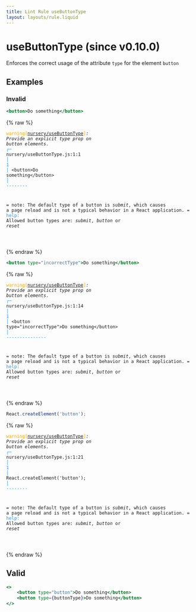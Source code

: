 ```yaml
---
title: Lint Rule useButtonType
layout: layouts/rule.liquid
---
```


# useButtonType (since v0.10.0)

Enforces the correct usage of the attribute `type` for the element `button`

## Examples

### Invalid

```jsx
<button>Do something</button>
```

{% raw %}<pre class="language-text"><code class="language-text"><span style="color: Orange;">warning</span><span style="color: Orange;">[</span><span style="color: Orange;"><a href="https://rome.tools/docs/lint/rules/useButtonType/">nursery/useButtonType</a></span><span style="color: Orange;">]</span><em>: </em><em>Provide an explicit </em><em><em>type</em></em><em> prop on </em><em><em>button</em></em><em> elements.</em>
  <span style="color: rgb(38, 148, 255);">┌</span><span style="color: rgb(38, 148, 255);">─</span> nursery/useButtonType.js:1:1
  <span style="color: rgb(38, 148, 255);">│</span>
<span style="color: rgb(38, 148, 255);">1</span> <span style="color: rgb(38, 148, 255);">│</span> &lt;button&gt;Do something&lt;/button&gt;
  <span style="color: rgb(38, 148, 255);">│</span> <span style="color: rgb(38, 148, 255);">-</span><span style="color: rgb(38, 148, 255);">-</span><span style="color: rgb(38, 148, 255);">-</span><span style="color: rgb(38, 148, 255);">-</span><span style="color: rgb(38, 148, 255);">-</span><span style="color: rgb(38, 148, 255);">-</span><span style="color: rgb(38, 148, 255);">-</span><span style="color: rgb(38, 148, 255);">-</span>

=  note: The default type of a button is <em>submit</em>, which causes a page reload and is not a typical behavior in a React application.
= <span style="color: rgb(38, 148, 255);">help</span><span style="color: rgb(38, 148, 255);">: </span>Allowed button types are: <em>submit</em>, <em>button</em> or <em>reset</em>

</code></pre>{% endraw %}

```jsx
<button type="incorrectType">Do something</button>
```

{% raw %}<pre class="language-text"><code class="language-text"><span style="color: Orange;">warning</span><span style="color: Orange;">[</span><span style="color: Orange;"><a href="https://rome.tools/docs/lint/rules/useButtonType/">nursery/useButtonType</a></span><span style="color: Orange;">]</span><em>: </em><em>Provide an explicit </em><em><em>type</em></em><em> prop on </em><em><em>button</em></em><em> elements.</em>
  <span style="color: rgb(38, 148, 255);">┌</span><span style="color: rgb(38, 148, 255);">─</span> nursery/useButtonType.js:1:14
  <span style="color: rgb(38, 148, 255);">│</span>
<span style="color: rgb(38, 148, 255);">1</span> <span style="color: rgb(38, 148, 255);">│</span> &lt;button type=&quot;incorrectType&quot;&gt;Do something&lt;/button&gt;
  <span style="color: rgb(38, 148, 255);">│</span>              <span style="color: rgb(38, 148, 255);">-</span><span style="color: rgb(38, 148, 255);">-</span><span style="color: rgb(38, 148, 255);">-</span><span style="color: rgb(38, 148, 255);">-</span><span style="color: rgb(38, 148, 255);">-</span><span style="color: rgb(38, 148, 255);">-</span><span style="color: rgb(38, 148, 255);">-</span><span style="color: rgb(38, 148, 255);">-</span><span style="color: rgb(38, 148, 255);">-</span><span style="color: rgb(38, 148, 255);">-</span><span style="color: rgb(38, 148, 255);">-</span><span style="color: rgb(38, 148, 255);">-</span><span style="color: rgb(38, 148, 255);">-</span><span style="color: rgb(38, 148, 255);">-</span><span style="color: rgb(38, 148, 255);">-</span>

=  note: The default type of a button is <em>submit</em>, which causes a page reload and is not a typical behavior in a React application.
= <span style="color: rgb(38, 148, 255);">help</span><span style="color: rgb(38, 148, 255);">: </span>Allowed button types are: <em>submit</em>, <em>button</em> or <em>reset</em>

</code></pre>{% endraw %}

```jsx
React.createElement('button');
```

{% raw %}<pre class="language-text"><code class="language-text"><span style="color: Orange;">warning</span><span style="color: Orange;">[</span><span style="color: Orange;"><a href="https://rome.tools/docs/lint/rules/useButtonType/">nursery/useButtonType</a></span><span style="color: Orange;">]</span><em>: </em><em>Provide an explicit </em><em><em>type</em></em><em> prop on </em><em><em>button</em></em><em> elements.</em>
  <span style="color: rgb(38, 148, 255);">┌</span><span style="color: rgb(38, 148, 255);">─</span> nursery/useButtonType.js:1:21
  <span style="color: rgb(38, 148, 255);">│</span>
<span style="color: rgb(38, 148, 255);">1</span> <span style="color: rgb(38, 148, 255);">│</span> React.createElement('button');
  <span style="color: rgb(38, 148, 255);">│</span>                     <span style="color: rgb(38, 148, 255);">-</span><span style="color: rgb(38, 148, 255);">-</span><span style="color: rgb(38, 148, 255);">-</span><span style="color: rgb(38, 148, 255);">-</span><span style="color: rgb(38, 148, 255);">-</span><span style="color: rgb(38, 148, 255);">-</span><span style="color: rgb(38, 148, 255);">-</span><span style="color: rgb(38, 148, 255);">-</span>

=  note: The default type of a button is <em>submit</em>, which causes a page reload and is not a typical behavior in a React application.
= <span style="color: rgb(38, 148, 255);">help</span><span style="color: rgb(38, 148, 255);">: </span>Allowed button types are: <em>submit</em>, <em>button</em> or <em>reset</em>

</code></pre>{% endraw %}

## Valid

```jsx
<>
    <button type="button">Do something</button>
    <button type={buttonType}>Do something</button>
</>
```

